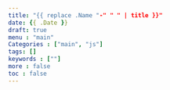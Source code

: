 ```yaml
---
title: "{{ replace .Name "-" " " | title }}"
date: {{ .Date }}
draft: true
menu : "main"
Categories : ["main", "js"]
tags: []
keywords : [""]
more : false
toc : false
---
```



